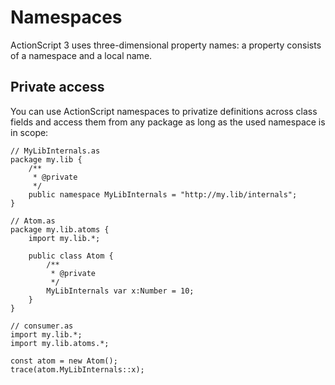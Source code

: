 # Namespaces

ActionScript 3 uses three-dimensional property names: a property consists of a namespace and a local name.

## Private access

You can use ActionScript namespaces to privatize definitions across class fields and access them from any package as long as the used namespace is in scope:

```
// MyLibInternals.as
package my.lib {
    /**
     * @private
     */
    public namespace MyLibInternals = "http://my.lib/internals";
}

// Atom.as
package my.lib.atoms {
    import my.lib.*;

    public class Atom {
        /**
         * @private
         */
        MyLibInternals var x:Number = 10;
    }
}

// consumer.as
import my.lib.*;
import my.lib.atoms.*;

const atom = new Atom();
trace(atom.MyLibInternals::x);
```